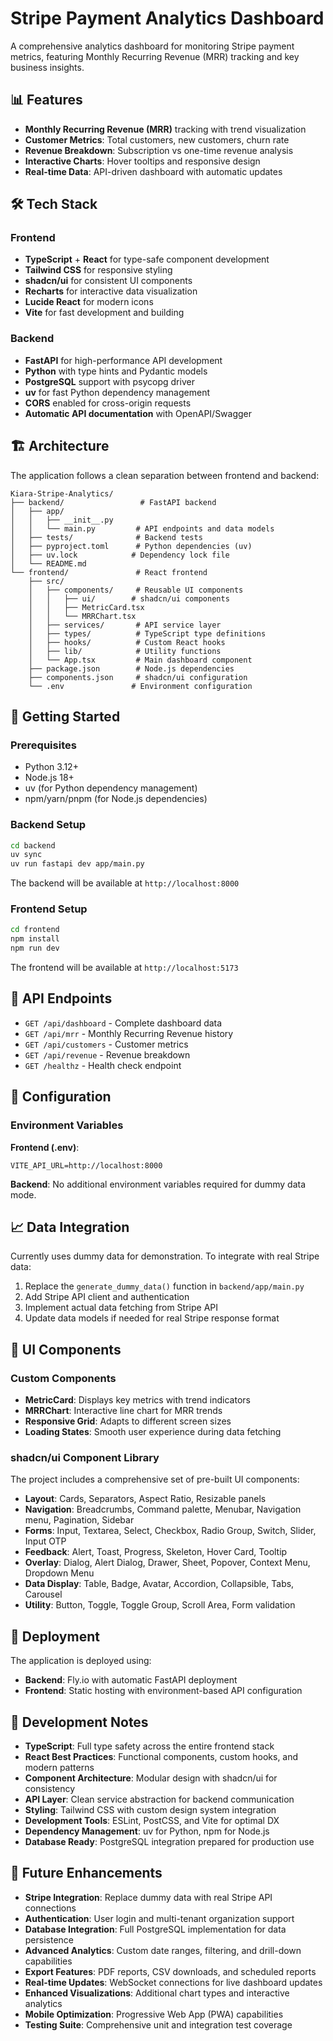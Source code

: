 # Stripe Payment Analytics Dashboard

A comprehensive analytics dashboard for monitoring Stripe payment metrics, featuring Monthly Recurring Revenue (MRR) tracking and key business insights.

## 📊 Features

- **Monthly Recurring Revenue (MRR)** tracking with trend visualization
- **Customer Metrics**: Total customers, new customers, churn rate
- **Revenue Breakdown**: Subscription vs one-time revenue analysis
- **Interactive Charts**: Hover tooltips and responsive design
- **Real-time Data**: API-driven dashboard with automatic updates

## 🛠️ Tech Stack

### Frontend
- **TypeScript** + **React** for type-safe component development
- **Tailwind CSS** for responsive styling
- **shadcn/ui** for consistent UI components
- **Recharts** for interactive data visualization
- **Lucide React** for modern icons
- **Vite** for fast development and building

### Backend
- **FastAPI** for high-performance API development
- **Python** with type hints and Pydantic models
- **PostgreSQL** support with psycopg driver
- **uv** for fast Python dependency management
- **CORS** enabled for cross-origin requests
- **Automatic API documentation** with OpenAPI/Swagger

## 🏗️ Architecture

The application follows a clean separation between frontend and backend:

```
Kiara-Stripe-Analytics/
├── backend/                 # FastAPI backend
│   ├── app/
│   │   ├── __init__.py
│   │   └── main.py         # API endpoints and data models
│   ├── tests/              # Backend tests
│   ├── pyproject.toml      # Python dependencies (uv)
│   ├── uv.lock            # Dependency lock file
│   └── README.md
└── frontend/               # React frontend
    ├── src/
    │   ├── components/     # Reusable UI components
    │   │   ├── ui/        # shadcn/ui components
    │   │   ├── MetricCard.tsx
    │   │   └── MRRChart.tsx
    │   ├── services/       # API service layer
    │   ├── types/          # TypeScript type definitions
    │   ├── hooks/          # Custom React hooks
    │   ├── lib/            # Utility functions
    │   └── App.tsx         # Main dashboard component
    ├── package.json        # Node.js dependencies
    ├── components.json     # shadcn/ui configuration
    └── .env               # Environment configuration
```

## 🚀 Getting Started

### Prerequisites
- Python 3.12+
- Node.js 18+
- uv (for Python dependency management)
- npm/yarn/pnpm (for Node.js dependencies)

### Backend Setup

```bash
cd backend
uv sync
uv run fastapi dev app/main.py
```

The backend will be available at `http://localhost:8000`

### Frontend Setup

```bash
cd frontend
npm install
npm run dev
```

The frontend will be available at `http://localhost:5173`

## 📡 API Endpoints

- `GET /api/dashboard` - Complete dashboard data
- `GET /api/mrr` - Monthly Recurring Revenue history
- `GET /api/customers` - Customer metrics
- `GET /api/revenue` - Revenue breakdown
- `GET /healthz` - Health check endpoint

## 🔧 Configuration

### Environment Variables

**Frontend (.env)**:
```
VITE_API_URL=http://localhost:8000
```

**Backend**:
No additional environment variables required for dummy data mode.

## 📈 Data Integration

Currently uses dummy data for demonstration. To integrate with real Stripe data:

1. Replace the `generate_dummy_data()` function in `backend/app/main.py`
2. Add Stripe API client and authentication
3. Implement actual data fetching from Stripe API
4. Update data models if needed for real Stripe response format

## 🎨 UI Components

### Custom Components
- **MetricCard**: Displays key metrics with trend indicators
- **MRRChart**: Interactive line chart for MRR trends
- **Responsive Grid**: Adapts to different screen sizes
- **Loading States**: Smooth user experience during data fetching

### shadcn/ui Component Library
The project includes a comprehensive set of pre-built UI components:
- **Layout**: Cards, Separators, Aspect Ratio, Resizable panels
- **Navigation**: Breadcrumbs, Command palette, Menubar, Navigation menu, Pagination, Sidebar
- **Forms**: Input, Textarea, Select, Checkbox, Radio Group, Switch, Slider, Input OTP
- **Feedback**: Alert, Toast, Progress, Skeleton, Hover Card, Tooltip
- **Overlay**: Dialog, Alert Dialog, Drawer, Sheet, Popover, Context Menu, Dropdown Menu
- **Data Display**: Table, Badge, Avatar, Accordion, Collapsible, Tabs, Carousel
- **Utility**: Button, Toggle, Toggle Group, Scroll Area, Form validation

## 🚀 Deployment

The application is deployed using:
- **Backend**: Fly.io with automatic FastAPI deployment
- **Frontend**: Static hosting with environment-based API configuration

## 📝 Development Notes

- **TypeScript**: Full type safety across the entire frontend stack
- **React Best Practices**: Functional components, custom hooks, and modern patterns
- **Component Architecture**: Modular design with shadcn/ui for consistency
- **API Layer**: Clean service abstraction for backend communication
- **Styling**: Tailwind CSS with custom design system integration
- **Development Tools**: ESLint, PostCSS, and Vite for optimal DX
- **Dependency Management**: uv for Python, npm for Node.js
- **Database Ready**: PostgreSQL integration prepared for production use

## 🔮 Future Enhancements

- **Stripe Integration**: Replace dummy data with real Stripe API connections
- **Authentication**: User login and multi-tenant organization support
- **Database Integration**: Full PostgreSQL implementation for data persistence
- **Advanced Analytics**: Custom date ranges, filtering, and drill-down capabilities
- **Export Features**: PDF reports, CSV downloads, and scheduled reports
- **Real-time Updates**: WebSocket connections for live dashboard updates
- **Enhanced Visualizations**: Additional chart types and interactive analytics
- **Mobile Optimization**: Progressive Web App (PWA) capabilities
- **Testing Suite**: Comprehensive unit and integration test coverage
